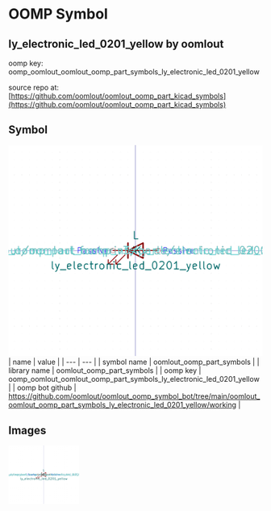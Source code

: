 # OOMP Symbol  
## ly_electronic_led_0201_yellow  by oomlout  
  
oomp key: oomp_oomlout_oomlout_oomp_part_symbols_ly_electronic_led_0201_yellow  
  
source repo at: [https://github.com/oomlout/oomlout_oomp_part_kicad_symbols](https://github.com/oomlout/oomlout_oomp_part_kicad_symbols)  
## Symbol  
  
[![working.png](working_600.png)](working.png)  
| name | value | 
| --- | --- | 
| symbol name | oomlout_oomp_part_symbols | 
| library name | oomlout_oomp_part_symbols | 
| oomp key | oomp_oomlout_oomlout_oomp_part_symbols_ly_electronic_led_0201_yellow | 
| oomp bot github | https://github.com/oomlout/oomlout_oomp_symbol_bot/tree/main/oomlout_oomlout_oomp_part_symbols_ly_electronic_led_0201_yellow/working | 
## Images  
  
[![working.png](working_140.png)](working.png)  
